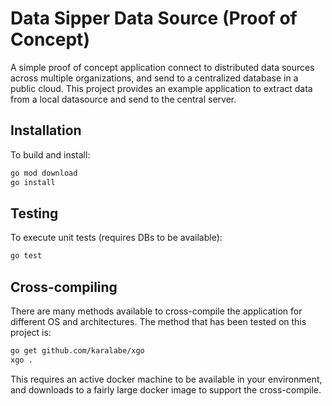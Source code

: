 # Data Sipper Data Source (Proof of Concept)
A simple proof of concept application connect to distributed data sources across multiple organizations, and send to a centralized database in a public cloud. This project provides an example application to extract data from a local datasource and send to the central server.

## Installation
To build and install:
```bash
go mod download
go install
```

## Testing
To execute unit tests (requires DBs to be available):
```bash
go test
```

## Cross-compiling
There are many methods available to cross-compile the application for different OS and architectures. The method that has been tested on this project is:
```bash
go get github.com/karalabe/xgo
xgo .
```
This requires an active docker machine to be available in your environment, and downloads to a fairly large docker image to support the cross-compile. 